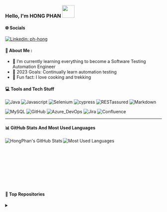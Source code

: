 ### Hello, I'm HONG PHAN <img src="https://media.giphy.com/media/j5oMK60WVe1w9YaaOa/source.gif" width="40"></h2>
<img align='right' width="200">


#### 🌐 Socials
[![Linkedin: ph-hong](https://img.shields.io/badge/HongPhan-0077B5?style=flat&logo=linkedin&logoColor=white&link=linkedin.com/in/ph-hong/)](https://www.linkedin.com/in/ph-hong/)


 #### 🍁 About Me :
- 🌱 I’m currently learning everything to become a Software Testing Automation Engineer
- 🎯 2023 Goals: Continually learn automation testing
- 🌟 Fun fact: I love cooking and trekking


#### 💻 Tools and Tech Stuff
![Java](https://img.shields.io/badge/Java-ED8B00?style=flat&logo=openjdk&logoColor=white)
![Javascript](https://img.shields.io/badge/JavaScript-F7DF1E?style=flat&logo=javascript&logoColor=black)
![Selenium](https://img.shields.io/badge/-selenium-%43B02A?style=flat&logo=selenium&logoColor=white)
![cypress](https://img.shields.io/badge/-cypress-%23E5E5E5?style=flat&logo=cypress&logoColor=058a5e)
![RESTassured](https://img.shields.io/badge/-RESTassured-2EC866?style=flat)
![Markdown](https://img.shields.io/badge/markdown-%23000000.svg?style=flat&logo=markdown&logoColor=white)

![MySQL](https://img.shields.io/badge/mysql-%2300f.svg?style=flat&logo=mysql&logoColor=white) 
![GitHub](https://img.shields.io/badge/GitHub-100000?style=flat&logo=github&logoColor=white) 
![Azure_DevOps](https://img.shields.io/badge/Azure_DevOps-0078D7?style=flat&logo=azure-devops&logoColor=white) 
![Jira](https://img.shields.io/badge/jira-%230A0FFF.svg?style=flat&logo=jira&logoColor=white) 
![Confluence](https://img.shields.io/badge/confluence-%23172BF4.svg?style=flat&logo=confluence&logoColor=white)

---

#### 📊 GitHub Stats And Most Used Languages

<a href="https://github.com/ph-hong/github-readme-stats"><img align="left" alt="HongPhan's GitHub Stats" src="https://github-readme-stats.vercel.app/api?username=ph-hong&show_icons=true&theme=dracula" /></a>  <a href="https://github.com/ph-hong/github-readme-stats"><img align="left" alt="Most Used Languages" src="https://github-readme-stats.vercel.app/api/top-langs/?username=ph-hong&show_icons=true&theme=dracula" /></a> 

<br />
<br />
<br />
<br />
<br />
<br />
<br />
<br />
<br />

#### 🔗 Top Repositories
<details>
  <summary></summary>

<a href="https://github.com/ph-hong/hybrid-framework-techpanda">
  <img align="center" src="https://github-readme-stats.vercel.app/api/pin/?username=ph-hong&repo=hybrid-framework-techpanda&theme=dracula" />
</a>
<a href="https://github.com/ph-hong/gui-framework-cypress">
  <img align="center" src="https://github-readme-stats.vercel.app/api/pin/?username=ph-hong&repo=gui-framework-cypress&theme=dracula" />
</a>
</details>
